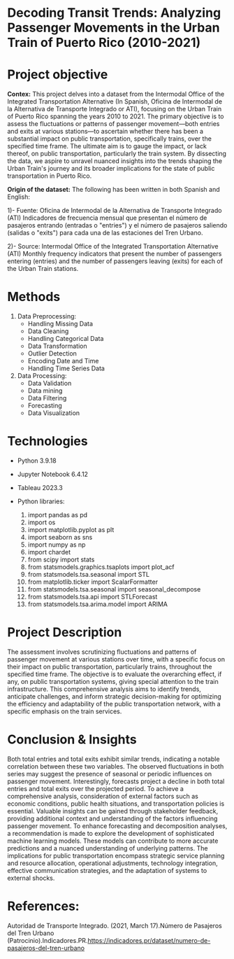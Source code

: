 # Decoding Transit Trends: Analyzing Passenger Movements in the Urban Train of Puerto Rico (2010-2021)

# Project objective
**Contex:** 
This project delves into a dataset from the Intermodal Office of the Integrated Transportation Alternative (In Spanish, Oficina de Intermodal de la Alternativa de Transporte Integrado or ATI), focusing on the Urban Train of Puerto Rico spanning the years 2010 to 2021. The primary objective is to assess the fluctuations or patterns of passenger movement—both entries and exits at various stations—to ascertain whether there has been a substantial impact on public transportation, specifically trains, over the specified time frame. The ultimate aim is to gauge the impact, or lack thereof, on public transportation, particularly the train system. By dissecting the data, we aspire to unravel nuanced insights into the trends shaping the Urban Train's journey and its broader implications for the state of public transportation in Puerto Rico.

**Origin of the dataset:**
The following has been written in both Spanish and English:

1)- Fuente: Oficina de Intermodal de la Alternativa de Transporte Integrado (ATI)
    Indicadores de frecuencia mensual que presentan el número de pasajeros entrando (entradas o "entries") y el número de pasajeros saliendo (salidas o "exits") para cada una de las estaciones del Tren Urbano.

2)- Source: Intermodal Office of the Integrated Transportation Alternative (ATI)
    Monthly frequency indicators that present the number of passengers entering (entries) and the number of passengers leaving (exits) for each of the Urban Train stations.

 
# Methods
1. Data Preprocessing:
    - Handling Missing Data
    - Data Cleaning
    - Handling Categorical Data
    - Data Transformation
    - Outlier Detection
    - Encoding Date and Time
    - Handling Time Series Data
2. Data Processing:
    - Data Validation
    - Data mining
    - Data Filtering
    - Forecasting
    - Data Visualization
 
# Technologies 
  - Python 3.9.18 
  - Jupyter Notebook 6.4.12
  - Tableau 2023.3

  - Python libraries:
    1. import pandas as pd
    2. import os
    3. import matplotlib.pyplot as plt
    4. import seaborn as sns
    5. import numpy as np
    6. import chardet
    7. from scipy import stats
    8. from statsmodels.graphics.tsaplots import plot_acf
    9. from statsmodels.tsa.seasonal import STL
    10. from matplotlib.ticker import ScalarFormatter
    11. from statsmodels.tsa.seasonal import seasonal_decompose
    12. from statsmodels.tsa.api import STLForecast
    13. from statsmodels.tsa.arima.model import ARIMA


# Project Description
The assessment involves scrutinizing fluctuations and patterns of passenger movement at various stations over time, with a specific focus on their impact on public transportation, particularly trains, throughout the specified time frame. The objective is to evaluate the overarching effect, if any, on public transportation systems, giving special attention to the train infrastructure. This comprehensive analysis aims to identify trends, anticipate challenges, and inform strategic decision-making for optimizing the efficiency and adaptability of the public transportation network, with a specific emphasis on the train services.

# Conclusion &  Insights
Both total entries and total exits exhibit similar trends, indicating a notable correlation between these two variables. The observed fluctuations in both series may suggest the presence of seasonal or periodic influences on passenger movement. Interestingly, forecasts project a decline in both total entries and total exits over the projected period. To achieve a comprehensive analysis, consideration of external factors such as economic conditions, public health situations, and transportation policies is essential. Valuable insights can be gained through stakeholder feedback, providing additional context and understanding of the factors influencing passenger movement. To enhance forecasting and decomposition analyses, a recommendation is made to explore the development of sophisticated machine learning models. These models can contribute to more accurate predictions and a nuanced understanding of underlying patterns. The implications for public transportation encompass strategic service planning and resource allocation, operational adjustments, technology integration, effective communication strategies, and the adaptation of systems to external shocks.

# References:
Autoridad de Transporte Integrado. (2021, March 17).Número de Pasajeros del Tren Urbano (Patrocinio).Indicadores.PR.https://indicadores.pr/dataset/numero-de-pasajeros-del-tren-urbano
